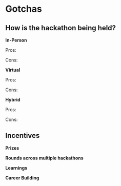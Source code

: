 # Gotchas

## How is the hackathon being held?

**In-Person**

Pros:

Cons:



**Virtual**

Pros:

Cons:


**Hybrid**

Pros:

Cons:

## Incentives
**Prizes**

**Rounds across multiple hackathons**

**Learnings**

**Career Building**
